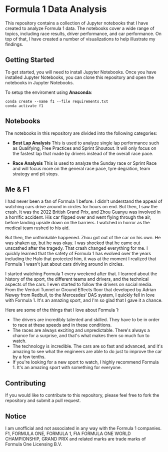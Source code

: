 # Formula 1 Data Analysis

This repository contains a collection of Jupyter notebooks that I have created to analyze Formula 1 data. The notebooks cover a wide range of topics, including race results, driver performance, and car performance. On top of that, I have created a number of visualizations to help illustrate my findings.

## Getting Started

To get started, you will need to install Jupyter Notebooks. Once you have installed Jupyter Notebooks, you can clone this repository and open the notebooks in Jupyter Notebooks.

To setup the enviroment using **Anaconda**:
```commandline
conda create --name f1 --file requirements.txt
conda activate f1
```

## Notebooks

The notebooks in this repository are divided into the following categories:

* **Best Lap Analysis**
This is used to analyze single lap performance such as Qualifying, Free Practices and Sprint Shoutout. It will only focus on the fastest lap that made by drivers instead of the overall race pace.

* **Race Analysis**
This is used to analyze the Sunday race or Sprint Race and will focus more on the general race pace, tyre degration, team strategy and pit stops.

## Me & F1

I had never been a fan of Formula 1 before. I didn't understand the appeal of watching cars drive around in circles for hours on end. But then, I saw the crash. It was the 2022 British Grand Prix, and Zhou Guanyu was involved in a horrific accident. His car flipped over and went flying through the air, before landing upside down on the barriers. I watched in horror as the medical team rushed to his aid.

But then, the unthinkable happened. Zhou got out of the car on his own. He was shaken up, but he was okay. I was shocked that he came out unscathed after the tragedy. That crash changed everything for me. I quickly learned that the safety of Formula 1 has evolved over the years including the Halo that protected him, it was at the moment I realized that Formula 1 wasn't just about cars driving around in circles.

I started watching Formula 1 every weekend after that. I learned about the history of the sport, the different teams and drivers, and the technical aspects of the cars. I even started to follow the drivers on social media. From the Venturi Tunnel or Ground Effects floor that developed by Adrian Newey from Redbull, to the Mercesdes' DAS system, I quickly fell in love with Formula 1. It's an amazing sport, and I'm so glad that I gave it a chance.

Here are some of the things that I love about Formula 1:
* The drivers are incredibly talented and skilled. They have to be in order to race at these speeds and in these conditions.
* The races are always exciting and unpredictable. There's always a chance for a surprise, and that's what makes them so much fun to watch.
* The technology is incredible. The cars are so fast and advanced, and it's amazing to see what the engineers are able to do just to improve the car by a few tenths.
* If you're looking for a new sport to watch, I highly recommend Formula 1. It's an amazing sport with something for everyone.

## Contributing

If you would like to contribute to this repository, please feel free to fork the repository and submit a pull request.

## Notice

I am unofficial and not associated in any way with the Formula 1 companies. F1, FORMULA ONE, FORMULA 1, FIA FORMULA ONE WORLD CHAMPIONSHIP, GRAND PRIX and related marks are trade marks of Formula One Licensing B.V.
